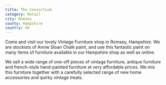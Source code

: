 ```yaml
---
title: The Consortium
category: Retail
city: Romsey
county: Hampshire
country: UK
---
```

Come and visit our lovely Vintage Furniture shop in Romsey, Hampshire. We are stockists of Annie Sloan Chalk paint, and use this fantastic paint on many items of furniture available in our Hampshire shop as well as online.

We sell a wide range of one-off pieces of vintage furniture, antique furniture and french-style hand-painted furniture at very affordable prices. We mix this furniture together with a carefully selected range of new home accessories and quirky vintage treats.
